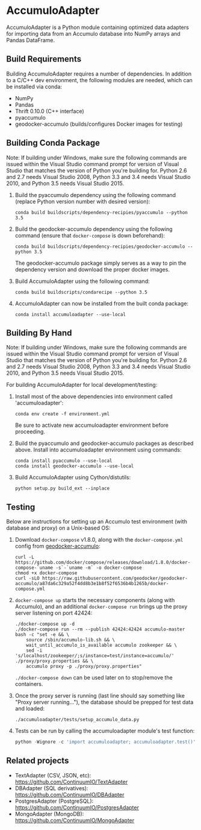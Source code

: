 AccumuloAdapter
===============

AccumuloAdapter is a Python module containing optimized data adapters for importing
data from an Accumulo database into NumPy arrays and Pandas DataFrame.

Build Requirements
------------------

Building AccumuloAdapter requires a number of dependencies. In addition to a C/C++ dev
environment, the following modules are needed, which can be installed via conda:

* NumPy
* Pandas
* Thrift 0.10.0 (C++ interface)
* pyaccumulo
* geodocker-accumulo (builds/configures Docker images for testing)

Building Conda Package
----------------------

Note: If building under Windows, make sure the following commands are issued
within the Visual Studio command prompt for version of Visual Studio that
matches the version of Python you're building for.  Python 2.6 and 2.7 needs
Visual Studio 2008, Python 3.3 and 3.4 needs Visual Studio 2010, and Python
3.5 needs Visual Studio 2015.

1. Build the pyaccumulo dependency using the following command (replace Python version number with desired version):
   ```
   conda build buildscripts/dependency-recipies/pyaccumulo --python 3.5
   ```

1. Build the geodocker-accumulo dependency using the following command (ensure that `docker-compose` is down beforehand):
   ```
   conda build buildscripts/dependency-recipies/geodocker-accumulo --python 3.5
   ```

   The geodocker-accumulo package simply serves as a way to pin the dependency
   version and download the proper docker images.

1. Build AccumuloAdapter using the following command:
   ```
   conda build buildscripts/condarecipe --python 3.5
   ```

1. AccumuloAdapter can now be installed from the built conda package:
   ```
   conda install accumuloadapter --use-local
   ```

Building By Hand
----------------

Note: If building under Windows, make sure the following commands are issued
within the Visual Studio command prompt for version of Visual Studio that
matches the version of Python you're building for.  Python 2.6 and 2.7 needs
Visual Studio 2008, Python 3.3 and 3.4 needs Visual Studio 2010, and Python
3.5 needs Visual Studio 2015.

For building AccumuloAdapter for local development/testing:

1. Install most of the above dependencies into environment called 'accumuloadapter':
   ```
   conda env create -f environment.yml
   ```

   Be sure to activate new accumuloadapter environment before proceeding.

1. Build the pyaccumulo and geodocker-accumulo packages as described
   above. Install into accumuloadapter environment using commands:
   ```
   conda install pyaccumulo --use-local
   conda install geodocker-accumulo --use-local
   ```

1. Build AccumuloAdapter using Cython/distutils:
   ```
   python setup.py build_ext --inplace
   ```

Testing
-------

Below are instructions for setting up an Accumulo test environment (with
database and proxy) on a Unix-based OS:

1. Download `docker-compose` v1.8.0, along with the `docker-compose.yml` config
   from [geodocker-accumulo](https://github.com/geodocker/geodocker-accumulo):

    ```
    curl -L https://github.com/docker/compose/releases/download/1.8.0/docker-compose-`uname -s`-`uname -m` -o docker-compose
    chmod +x docker-compose
    curl -sLO https://raw.githubusercontent.com/geodocker/geodocker-accumulo/a87da6c329a52f4dd8b3e1b8f52f6536b4b1265b/docker-compose.yml
    ```

1. `docker-compose up` starts the necessary components (along with Accumulo),
   and an additional `docker-compose run` brings up the proxy server listening
   on port 42424:

    ```
    ./docker-compose up -d
    ./docker-compose run --rm --publish 42424:42424 accumulo-master bash -c "set -e && \
        source /sbin/accumulo-lib.sh && \
        wait_until_accumulo_is_available accumulo zookeeper && \
        sed -i 's/localhost/zookeeper/;s/instance=test/instance=accumulo/' ./proxy/proxy.properties && \
        accumulo proxy -p ./proxy/proxy.properties"
    ```

    `./docker-compose down` can be used later on to stop/remove the containers.

1. Once the proxy server is running (last line should say something like "Proxy
   server running..."), the database should be prepped for test data and loaded:

    ```
    ./accumuloadapter/tests/setup_accumulo_data.py
    ```

1. Tests can be run by calling the accumuloadapter module's test function:

    ```python
    python -Wignore -c 'import accumuloadapter; accumuloadapter.test()'
    ```

Related projects
----------------

- TextAdapter (CSV, JSON, etc): https://github.com/ContinuumIO/TextAdapter
- DBAdapter (SQL derivatives): https://github.com/ContinuumIO/DBAdapter
- PostgresAdapter (PostgreSQL): https://github.com/ContinuumIO/PostgresAdapter
- MongoAdapter (MongoDB): https://github.com/ContinuumIO/MongoAdapter
